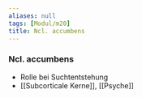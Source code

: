 ```yaml
---
aliases: null
tags: [Modul/m20]
title: Ncl. accumbens
---
```

### Ncl. accumbens
- Rolle bei Suchtentstehung
- [[Subcorticale Kerne]], [[Psyche]]